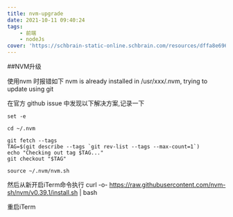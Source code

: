 ```yaml
---
title: nvm-upgrade
date: 2021-10-11 09:40:24
tags: 
    - 前端
    - nodeJs
cover: 'https://schbrain-static-online.schbrain.com/resources/dffa8e69647da5cbb3e4fa4d4fdbc15a.jpg'
---
```


##NVM升级

使用nvm 时报错如下
nvm is already installed in /usr/xxx/.nvm, trying to update using git

<!--more-->

在官方 github issue 中发现以下解决方案,记录一下

```shell
set -e

cd ~/.nvm

git fetch --tags
TAG=$(git describe --tags `git rev-list --tags --max-count=1`)
echo "Checking out tag $TAG..."
git checkout "$TAG"

source ~/.nvm/nvm.sh

```
然后从新开启iTerm命令执行
curl -o- https://raw.githubusercontent.com/nvm-sh/nvm/v0.39.1/install.sh | bash

重启iTerm 
